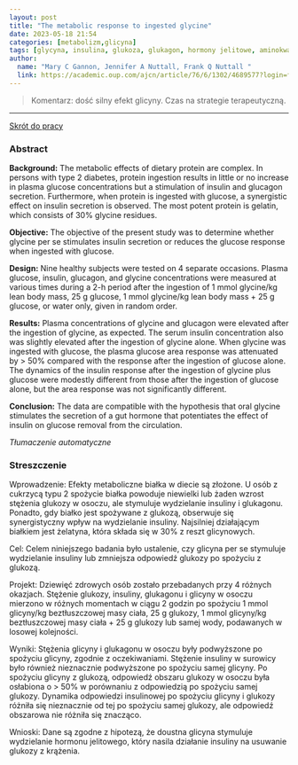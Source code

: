 ```yaml
---
layout: post
title: "The metabolic response to ingested glycine"
date: 2023-05-18 21:54
categories: [metabolizm,glicyna]
tags: [glycyna, insulina, glukoza, glukagon, hormony jelitowe, aminokwasy]
author:
  name: "Mary C Gannon, Jennifer A Nuttall, Frank Q Nuttall "
  link: https://academic.oup.com/ajcn/article/76/6/1302/4689577?login=false
---
```


> Komentarz: dość silny efekt glicyny. Czas na strategie terapeutyczną. 
> 
<hr>

[Skrót do pracy](https://academic.oup.com/ajcn/article/76/6/1302/4689577?login=false) 

### Abstract
**Background:** The metabolic effects of dietary protein are complex. In persons with type 2 diabetes, protein ingestion results in little or no increase in plasma glucose concentrations but a stimulation of insulin and glucagon secretion. Furthermore, when protein is ingested with glucose, a synergistic effect on insulin secretion is observed. The most potent protein is gelatin, which consists of 30% glycine residues.

**Objective:** The objective of the present study was to determine whether glycine per se stimulates insulin secretion or reduces the glucose response when ingested with glucose.

**Design:** Nine healthy subjects were tested on 4 separate occasions. Plasma glucose, insulin, glucagon, and glycine concentrations were measured at various times during a 2-h period after the ingestion of 1 mmol glycine/kg lean body mass, 25 g glucose, 1 mmol glycine/kg lean body mass + 25 g glucose, or water only, given in random order.

**Results:** Plasma concentrations of glycine and glucagon were elevated after the ingestion of glycine, as expected. The serum insulin concentration also was slightly elevated after the ingestion of glycine alone. When glycine was ingested with glucose, the plasma glucose area response was attenuated by > 50% compared with the response after the ingestion of glucose alone. The dynamics of the insulin response after the ingestion of glycine plus glucose were modestly different from those after the ingestion of glucose alone, but the area response was not significantly different.

**Conclusion:** The data are compatible with the hypothesis that oral glycine stimulates the secretion of a gut hormone that potentiates the effect of insulin on glucose removal from the circulation.

*Tłumaczenie automatyczne*

### Streszczenie
Wprowadzenie: Efekty metaboliczne białka w diecie są złożone. U osób z cukrzycą typu 2 spożycie białka powoduje niewielki lub żaden wzrost stężenia glukozy w osoczu, ale stymuluje wydzielanie insuliny i glukagonu. Ponadto, gdy białko jest spożywane z glukozą, obserwuje się synergistyczny wpływ na wydzielanie insuliny. Najsilniej działającym białkiem jest żelatyna, która składa się w 30% z reszt glicynowych.  
  
Cel: Celem niniejszego badania było ustalenie, czy glicyna per se stymuluje wydzielanie insuliny lub zmniejsza odpowiedź glukozy po spożyciu z glukozą.  
  
Projekt: Dziewięć zdrowych osób zostało przebadanych przy 4 różnych okazjach. Stężenie glukozy, insuliny, glukagonu i glicyny w osoczu mierzono w różnych momentach w ciągu 2 godzin po spożyciu 1 mmol glicyny/kg beztłuszczowej masy ciała, 25 g glukozy, 1 mmol glicyny/kg beztłuszczowej masy ciała + 25 g glukozy lub samej wody, podawanych w losowej kolejności.  
  
Wyniki: Stężenia glicyny i glukagonu w osoczu były podwyższone po spożyciu glicyny, zgodnie z oczekiwaniami. Stężenie insuliny w surowicy było również nieznacznie podwyższone po spożyciu samej glicyny. Po spożyciu glicyny z glukozą, odpowiedź obszaru glukozy w osoczu była osłabiona o > 50% w porównaniu z odpowiedzią po spożyciu samej glukozy. Dynamika odpowiedzi insulinowej po spożyciu glicyny i glukozy różniła się nieznacznie od tej po spożyciu samej glukozy, ale odpowiedź obszarowa nie różniła się znacząco.  
  
Wnioski: Dane są zgodne z hipotezą, że doustna glicyna stymuluje wydzielanie hormonu jelitowego, który nasila działanie insuliny na usuwanie glukozy z krążenia.